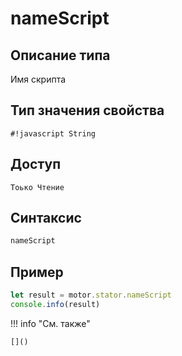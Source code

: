 # nameScript

## Описание типа
Имя скрипта

## Тип значения свойства
`#!javascript String`

## Доступ
`Тоько Чтение`

## Синтаксис
```javascript
nameScript
```

## Пример
```javascript linenums="1"
let result = motor.stator.nameScript
console.info(result)
```

!!! info "См. также"

    []()

